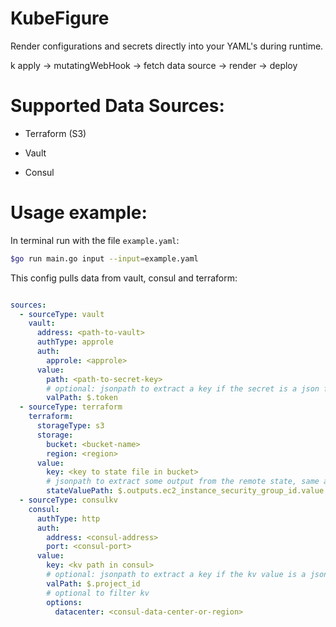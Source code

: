 # KubeFigure

Render configurations and secrets directly into your YAML's during runtime. 

k apply -> mutatingWebHook -> fetch data source -> render -> deploy 

# Supported Data Sources:

* Terraform (S3)

* Vault 

* Consul


# Usage example:

In terminal run with the file `example.yaml`: 

```bash
$go run main.go input --input=example.yaml
```

This config pulls data from vault, consul and terraform:

```yaml

sources: 
  - sourceType: vault 
    vault:
      address: <path-to-vault>
      authType: approle 
      auth: 
        approle: <approle>
      value:
        path: <path-to-secret-key>
        # optional: jsonpath to extract a key if the secret is a json file 
        valPath: $.token  
  - sourceType: terraform
    terraform:
      storageType: s3 
      storage:
        bucket: <bucket-name>
        region: <region>
      value: 
        key: <key to state file in bucket>
        # jsonpath to extract some output from the remote state, same as remote_state stanza in terraform 
        stateValuePath: $.outputs.ec2_instance_security_group_id.value
  - sourceType: consulkv
    consul:
      authType: http 
      auth:
        address: <consul-address>
        port: <consul-port>
      value:
        key: <kv path in consul>
        # optional: jsonpath to extract a key if the kv value is a json file 
        valPath: $.project_id
        # optional to filter kv 
        options: 
          datacenter: <consul-data-center-or-region>
```